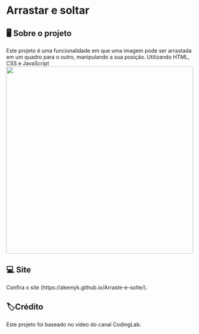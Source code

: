 # Arrastar e soltar
<h2>🖥️ Sobre o projeto </h2>
Este projeto é uma funcionalidade em que uma imagem pode ser arrastada em um quadro para o outro, manipulando a sua posição. Utilizando HTML, CSS e JavaScript
<img src="https://github.com/user-attachments/assets/5f76a045-fc53-4562-af88-0124385764c0" width=500px>

<h2>💻 Site</h2>
Confira o site (https://akemyk.github.io/Arraste-e-solte/). 

<h2>🏷️Crédito</h2>
<p>Este projeto foi baseado no vídeo do canal CodingLab.</p>
